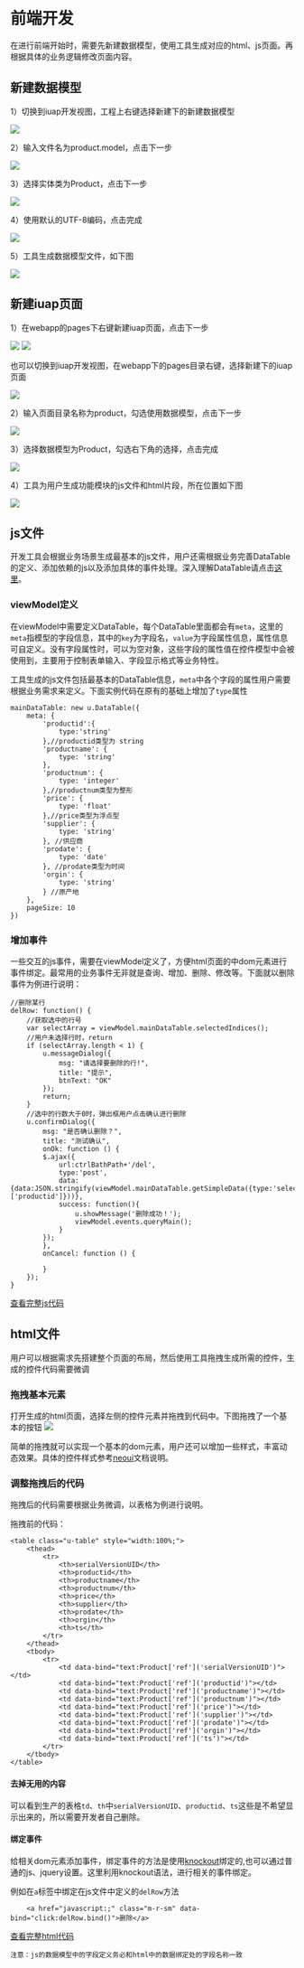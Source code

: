 # 前端开发

在进行前端开始时，需要先新建数据模型，使用工具生成对应的html、js页面。再根据具体的业务逻辑修改页面内容。

## 新建数据模型

1）切换到iuap开发视图，工程上右键选择新建下的新建数据模型

![](image/image29.png)

2）输入文件名为product.model，点击下一步

![](image/image30.png)

3）选择实体类为Product，点击下一步

![](image/image31.png)

4）使用默认的UTF-8编码，点击完成

![](image/image32.png)

5）工具生成数据模型文件，如下图

![](image/image33.png)

## 新建iuap页面

1）在webapp的pages下右键新建iuap页面，点击下一步

![](image/image34.png)
![](image/image35.png)
 
也可以切换到iuap开发视图，在webapp下的pages目录右键，选择新建下的iuap页面

![](image/image36.png)

2）输入页面目录名称为product，勾选使用数据模型，点击下一步

![](image/image37.png)

3）选择数据模型为Product，勾选右下角的选择，点击完成

![](image/image38.png)

4）工具为用户生成功能模块的js文件和html片段，所在位置如下图

![](image/image39.png)

## js文件

开发工具会根据业务场景生成最基本的js文件，用户还需根据业务完善DataTable的定义、添加依赖的js以及添加具体的事件处理。深入理解DataTable请点击[这里](http://design.yyuap.com/dist/pages/kero/dataTableUse.html)。

### viewModel定义

在viewModel中需要定义DataTable，每个DataTable里面都会有`meta`，这里的`meta`指模型的字段信息，其中的`key`为字段名，`value`为字段属性信息，属性信息可自定义。没有字段属性时，可以为空对象，这些字段的属性值在控件模型中会被使用到，主要用于控制表单输入、字段显示格式等业务特性。

工具生成的js文件包括最基本的DataTable信息，`meta`中各个字段的属性用户需要根据业务需求来定义。下面实例代码在原有的基础上增加了`type`属性

```
mainDataTable: new u.DataTable({
	meta: {
		'productid':{
			type:'string'
		},//productid类型为 string
		'productname': {
			type: 'string'
		},
		'productnum': {
			type: 'integer'
		},//productnum类型为整形
		'price': {
			type: 'float'
		},//price类型为浮点型
		'supplier': {
			type: 'string'
		}, //供应商
		'prodate': {
			type: 'date'
		}, //prodate类型为时间
		'orgin': {
			type: 'string'
		} //原产地
	},
	pageSize: 10
})
```

### 增加事件

一些交互的js事件，需要在viewModel定义了，方便html页面的中dom元素进行事件绑定。最常用的业务事件无非就是查询、增加、删除、修改等。下面就以删除事件为例进行说明：

```
//删除某行
delRow: function() {
	//获取选中的行号
	var selectArray = viewModel.mainDataTable.selectedIndices();
	//用户未选择行时，return
	if (selectArray.length < 1) {
		u.messageDialog({
			msg: "请选择要删除的行!",
			title: "提示",
			btnText: "OK"
		});
		return;
	}
	//选中的行数大于0时，弹出框用户点击确认进行删除
	u.confirmDialog({
	    msg: "是否确认删除？",
	    title: "测试确认",
	    onOk: function () {
		$.ajax({
			url:ctrlBathPath+'/del',
			type:'post',
			data:{data:JSON.stringify(viewModel.mainDataTable.getSimpleData({type:'select',fields:['productid']}))},
			success: function(){
				u.showMessage('删除成功！');
				viewModel.events.queryMain();
			}
		});
	    },
	    onCancel: function () {
		
	    }
	});
}
```

[查看完整js代码](../../res/qian_duan_kai_fa_js.html)

## html文件

用户可以根据需求先搭建整个页面的布局，然后使用工具拖拽生成所需的控件，生成的控件代码需要微调

### 拖拽基本元素

打开生成的html页面，选择左侧的控件元素并拖拽到代码中。下图拖拽了一个基本的按钮
![](image/image52.png)


简单的拖拽就可以实现一个基本的dom元素，用户还可以增加一些样式，丰富动态效果。具体的控件样式参考[neoui](http://design.yyuap.com/dist/pages/neoui/index.html)文档说明。
### 调整拖拽后的代码

拖拽后的代码需要根据业务微调，以表格为例进行说明。

拖拽前的代码：

```
<table class="u-table" style="width:100%;">
    <thead>
        <tr>
            <th>serialVersionUID</th>
            <th>productid</th>
            <th>productname</th>
            <th>productnum</th>
            <th>price</th>
            <th>supplier</th>
            <th>prodate</th>
            <th>orgin</th>
            <th>ts</th>
        </tr>
    </thead>
    <tbody>
        <tr>
            <td data-bind="text:Product['ref']('serialVersionUID')"></td>
            <td data-bind="text:Product['ref']('productid')"></td>
            <td data-bind="text:Product['ref']('productname')"></td>
            <td data-bind="text:Product['ref']('productnum')"></td>
            <td data-bind="text:Product['ref']('price')"></td>
            <td data-bind="text:Product['ref']('supplier')"></td>
            <td data-bind="text:Product['ref']('prodate')"></td>
            <td data-bind="text:Product['ref']('orgin')"></td>
            <td data-bind="text:Product['ref']('ts')"></td>
        </tr>
    </tbody>
</table>

```
#### 去掉无用的内容

可以看到生产的表格`td`、`th`中`serialVersionUID`、`productid`、`ts`这些是不希望显示出来的，所以需要开发者自己删除。



#### 绑定事件

给相关dom元素添加事件，绑定事件的方法是使用[knockout](http://design.yyuap.com/dist/pages/kero/knockout.html)绑定的,也可以通过普通的js、jquery设置。这里利用knockout语法，进行相关的事件绑定。

例如在`a`标签中绑定在js文件中定义的`delRow`方法

```
	<a href="javascript:;" class="m-r-sm" data-bind="click:delRow.bind()">删除</a>

```

[查看完整html代码](../../res/qian_duan_kai_fa_html.html)


	注意：js的数据模型中的字段定义务必和html中的数据绑定处的字段名称一致